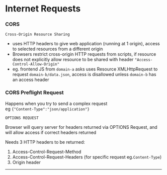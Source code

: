 Internet Requests
===

### CORS

    Cross-Origin Resource Sharing

- uses HTTP headers to give web application (running at 1 origin), access to selected resources from a different origin  
- Browsers restrict cross-origin HTTP requests from scripts, if resource does not explicitly allow resource to be shared with header `"Access-Control-Allow-Origin"`
- eg. frontend JS from `domain-a` asks uses Resource XMLHttpRequest to request `domain-b/data.json`, access is disallowed unless `domain-b` has an access header

### CORS Preflight Request

Happens when you try to send a complex request   
eg `{"Content-Type":"json/application"}`

    OPTIONS REQUEST
    
Browser will query server for headers returned via OPTIONS Request, and will allow access if correct headers returned

Needs 3 HTTP headers to be returned:
1. Access-Control-Request-Method
2. Access-Control-Request-Headers (for specific request eg.`Content-Type`)
3. Origin header 

---


